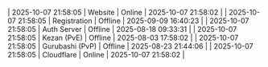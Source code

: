 | 2025-10-07 21:58:05 | Website | Online | 2025-10-07 21:58:02 |
| 2025-10-07 21:58:05 | Registration | Offline | 2025-09-09 16:40:23 |
| 2025-10-07 21:58:05 | Auth Server | Offline | 2025-08-18 09:33:31 |
| 2025-10-07 21:58:05 | Kezan (PvE) | Offline | 2025-08-03 17:58:02 |
| 2025-10-07 21:58:05 | Gurubashi (PvP) | Offline | 2025-08-23 21:44:06 |
| 2025-10-07 21:58:05 | Cloudflare | Online | 2025-10-07 21:58:02 |
